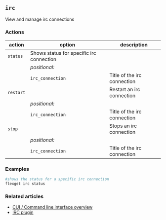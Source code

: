 ## `irc`
View and manage irc connections

### Actions
| action | option | description |
| --- | --- | --- |
| `status` | Shows status for specific irc connection |
|| *positional:* ||
|| `irc_connection` | Title of the irc connection |
| `restart` || Restart an irc connection |
|| *positional:* ||
|| `irc_connection` | Title of the irc connection |
| `stop` || Stops an irc connection |
|| *positional:* ||
|| `irc_connection` | Title of the irc connection |


### Examples
```bash
#shows the status for a specific irc connection
flexget irc status
```

### Related articles
* [CUI / Command line interface overview](/CLI)
* [IRC plugin](/Plugins/Daemon/irc)